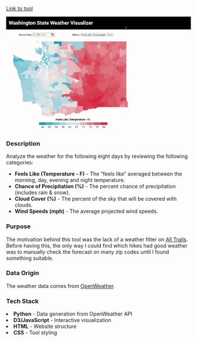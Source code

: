 [Link to tool](www.google.com)

<kbd><img src="images/readme_viz.gif" /></kbd>

### Description
  <p>Analyze the weather for the following eight days by reviewing the following categories:</p>
  <ul>
      <li><b>Feels Like (Temperature - F)</b> - The “feels like” averaged between the morning, day, evening and night temperature.</li>
      <li><b>Chance of Precipitation (%)</b> - The percent chance of precipitation (includes rain & snow).</li>
      <li><b>Cloud Cover (%)</b> - The percent of the sky that will be covered with clouds.</li>
      <li><b>Wind Speeds (mph)</b> - The average projected wind speeds.</li>
  </ul>

### Purpose
  <p>The motivation behind this tool was the lack of a weather filter on <a href="https://www.alltrails.com/">All Trails</a>. Before having this, the only way I could find which hikes had good weather was to manually check the forecast on many zip codes until I found something suitable.</p>

### Data Origin
  <p>The weather data comes from <a href="https://openweathermap.org/">OpenWeather</a>.</p>

### Tech Stack
  <li><b>Python</b> - Data generation from OpenWeather API</li>
  <li><b>D3/JavaScript</b> - Interactive visualization</li>
  <li><b>HTML</b> - Website structure</li>
  <li><b>CSS</b> - Tool styling</li>
